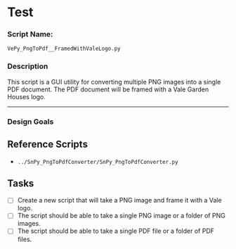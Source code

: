 # Test

### Script Name: 
`VePy_PngToPdf__FramedWithValeLogo.py`


### Description
This script is a GUI utility for converting multiple PNG images into a single PDF document. The PDF document will be framed with a Vale Garden Houses logo.

---


### Design Goals







## Reference Scripts

- `../SnPy_PngToPdfConverter/SnPy_PngToPdfConverter.py`

## Tasks

- [ ] Create a new script that will take a PNG image and frame it with a Vale logo.
- [ ] The script should be able to take a single PNG image or a folder of PNG images.
- [ ] The script should be able to take a single PDF file or a folder of PDF files.
